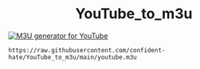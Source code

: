 
<h1 align="center"> YouTube_to_m3u </h1>

[![M3U generator for YouTube](https://github.com/confident-hate/YouTube_to_m3u/actions/workflows/m3u_Generator.yml/badge.svg)](https://github.com/confident-hate/YouTube_to_m3u/actions/workflows/m3u_Generator.yml)

`https://raw.githubusercontent.com/confident-hate/YouTube_to_m3u/main/youtube.m3u`
